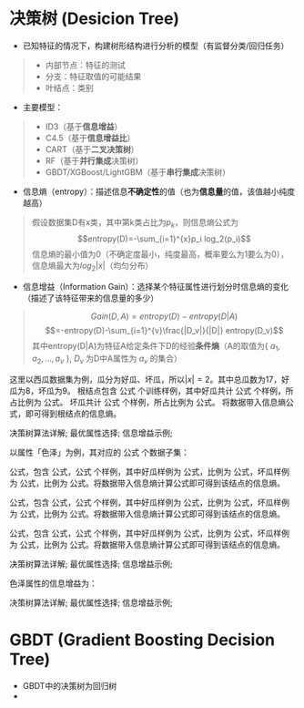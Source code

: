 # 决策树 (Desicion Tree)
* 已知特征的情况下，构建树形结构进行分析的模型（有监督分类/回归任务）

>* 内部节点：特征的测试
>* 分支：特征取值的可能结果
>* 叶结点：类别

* 主要模型：
>* ID3（基于**信息增益**）
>* C4.5（基于**信息增益比**）
>* CART（基于**二叉决策树**）
>* RF（基于**并行集成**决策树）
>* GBDT/XGBoost/LightGBM（基于**串行集成**决策树）

* 信息熵（entropy）：描述信息**不确定性**的值（也为**信息量**的值，该值越小纯度越高）
> 假设数据集D有x类，其中第k类占比为$p_k$，则信息熵公式为
>$$entropy(D)=-\sum_{i=1}^{x}p_i log_2(p_i)$$
> 信息熵的最小值为0（不确定度最小，纯度最高，概率要么为1要么为0），信息熵最大为$log_2|x|$（均匀分布）
* 信息增益（Information Gain）：选择某个特征属性进行划分时信息熵的变化（描述了该特征带来的信息量的多少）
> $$Gain(D,A)=entropy(D)-entropy(D|A)$$
> $$=-entropy(D)-\sum_{i=1}^{v}\frac{|D_v|}{|D|} entropy(D_v)$$
> 其中entropy(D|A)为特征A给定条件下D的经验**条件熵**（A的取值为{ $a_1,a_2,...,a_v$ }, $D_v$ 为D中A属性为 $a_v$ 的集合）



这里以西瓜数据集为例，瓜分为好瓜、坏瓜，所以$|x|=2$。其中总瓜数为17，好瓜为8，坏瓜为9。
根结点包含 公式 个训练样例，其中好瓜共计 公式 个样例，所占比例为 公式。
坏瓜共计 公式 个样例，所占比例为 公式。
将数据带入信息熵公式，即可得到根结点的信息熵。

决策树算法详解; 最优属性选择; 信息增益示例;



以属性「色泽」为例，其对应的 公式 个数据子集：

公式，包含 公式，公式 个样例，其中好瓜样例为 公式，比例为 公式，坏瓜样例为 公式，比例为 公式。将数据带入信息熵计算公式即可得到该结点的信息熵。

公式，包含 公式，公式 个样例，其中好瓜样例为 公式，比例为 公式，坏瓜样例为 公式，比例为 公式。将数据带入信息熵计算公式即可得到该结点的信息熵。

公式，包含 公式，公式 个样例，其中好瓜样例为 公式，比例为 公式，坏瓜样例为 公式，比例为 公式。将数据带入信息熵计算公式即可得到该结点的信息熵。

决策树算法详解; 最优属性选择; 信息增益示例;



色泽属性的信息增益为：

决策树算法详解; 最优属性选择; 信息增益示例;



# GBDT (Gradient Boosting Decision Tree)
* GBDT中的决策树为回归树
* 

